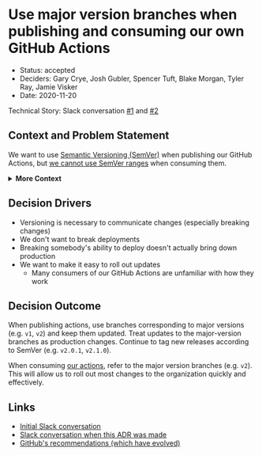 # Use major version branches when publishing and consuming our own GitHub Actions

* Status: accepted
* Deciders: Gary Crye, Josh Gubler, Spencer Tuft, Blake Morgan, Tyler Ray, Jamie Visker
* Date: 2020-11-20

Technical Story: Slack conversation [#1](https://byu-oit.slack.com/archives/C014455NV40/p1590792360006800) and [#2](https://byu-oit.slack.com/archives/CQ2BE663T/p1605907223154800)

## Context and Problem Statement

We want to use [Semantic Versioning (SemVer)](https://semver.org/) when publishing our GitHub Actions, but [we cannot use SemVer ranges](https://github.community/t/semver-ranges-docs-issues/16723/2) when consuming them.

<details>
  <summary><b>More Context</b></summary>

When we do
```yaml
uses: byu-oit/github-action-tf-plan-analyzer@v2
```
in GitHub Actions, we're telling GitHub to grab the repo at the _branch_ or _tag_ labelled `v2`.
There's [currently no concept of SemVer](https://github.community/t/semver-ranges-docs-issues/16723/2) in GitHub Actions, but there are some conventions.

A pretty common convention is to cut "releases" (tags) using SemVer, e.g. `v2.0.1`, but that doesn't change the `v2` tag or branch by default.

We would like consumers to be able to get `^2.0.0`, but currently that requires moving the `v2` tag or updating the `v2` branch.

GitHub for a while suggested using moving around tags like `v2`, but has [since suggested](https://docs.github.com/en/free-pro-team@latest/actions/creating-actions/about-actions#using-tags-for-release-management) either using branches or tags for that purpose. It is otherwise very unusual to move tags on GitHub, so we prefer branches to convey mutability.

</details>

## Decision Drivers

* Versioning is necessary to communicate changes (especially breaking changes)
* We don't want to break deployments
* Breaking somebody's ability to deploy doesn't actually bring down production
* We want to make it easy to roll out updates
    * Many consumers of our GitHub Actions are unfamiliar with how they work

## Decision Outcome

When publishing actions, use branches corresponding to major versions (e.g. `v1`, `v2`) and keep them updated. Treat updates to the major-version branches as production changes. Continue to tag new releases according to SemVer (e.g. `v2.0.1`, `v2.1.0`).

When consuming [our actions](https://github.com/search?q=org%3Abyu-oit+github-action+archived%3Afalse&type=Repositories), refer to the major version branches (e.g. `v2`). This will allow us to roll out most changes to the organization quickly and effectively.

## Links

* [Initial Slack conversation](https://byu-oit.slack.com/archives/C014455NV40/p1590792360006800)
* [Slack conversation when this ADR was made](https://byu-oit.slack.com/archives/CQ2BE663T/p1605907223154800)
* [GitHub's recommendations (which have evolved)](https://docs.github.com/en/free-pro-team@latest/actions/creating-actions/about-actions#using-tags-for-release-management)
